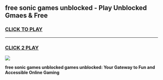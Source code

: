 
## free sonic games unblocked - Play Unblocked Gmaes & Free
<h3>
<a href="https://premium.freeplayer.one?title=free_sonic_games_unblocked&ref=19F">CLICK TO PLAY</a></h3>
<hr>

<h3>
<a href="https://premium.freeplayer.one?title=free_sonic_games_unblocked&ref=19F">CLICK 2 PLAY</a>
  
</h3>

<a href="https://premium.freeplayer.one?title=free_sonic_games_unblocked&ref=19F/"><img src="https://clearcache.store/games.png"></a>


**free sonic games unblocked games unblocked: Your Gateway to Fun and Accessible Online Gaming**

